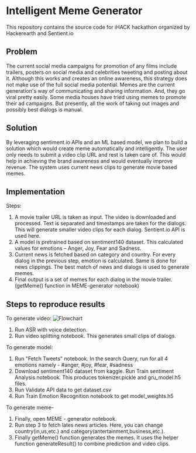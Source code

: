# Intelligent Meme Generator

This repository contains the source code for iHACK hackathon organized by Hackerearth and Sentient.io
## Problem


The current social media campaigns for promotion of any films include trailers, posters on social media and celebrities tweeting and posting about it. Although this works and creates an online awareness, this strategy does not make use of the full social media potential. Memes are the current generation's way of communicating and sharing information. And, they go viral pretty easily. Some media houses have tried using memes to promote their ad campaigns. But presently, all the work of taking out images and possibly best dialogs is manual.

## Solution
By leveraging sentiment.io APIs and an ML based model, we plan to build a solution which would create meme automatically and intelligently. The user only needs to submit a video clip URL and rest is taken care of. This would help in achieving the brand awareness and would eventually improve revenue.
The system uses current news clips to generate movie based memes.

## Implementation
Steps:
1. A movie trailer URL is taken as input. The video is downloaded and processed. Text is separated and timestamps are taken for the dialogs. This will generate smaller video clips for each dialog. Sentient.io API is used here.
2. A model is pretrained based on sentiment140 dataset. This calculated values for emotions – Anger, Joy, Fear and Sadness.
3. Current news is fetched based on category and country. For every dialog in the previous step, emotion is calculated. Same is done for news clippings. The best match of news and dialogs is used to generate memes.
4. Final output is a set of memes for each dialog in the movie trailer. (getMeme() function in MEME-generator notebook)


## Steps to reproduce results

To generate video:
![Flowchart](https://i.ibb.co/PNCkFXq/Sentinent-Flowchart.jpg)
1. Run ASR with voice detection.
2. Run video splitting notebook. 
This generates small clips of dialogs.

To generate model:
1. Run "Fetch Tweets" notebook. In the search Query, run for all 4 emotions namely - #anger, #joy, #fear, #sadness
2. Download sentiment140 dataset from kaggle. Run Train sentiment Analysis notebook. This produces tokenizer.pickle and gru_model.h5 files.
3. Run Validate API data to get dataset.csv
4. Run Train Emotion Recognition notebook to get model_weights.h5

To generate meme-

1. Finally, open MEME - generator notebook.
2. Run step 3 to fetch lates news articles. Here, you can change country(in,us,etc.) and category(antertainment,business,etc.).
3. Finally getMeme() function generates the memes. It uses the helper function generateResult() to combine prediction and video clips.
